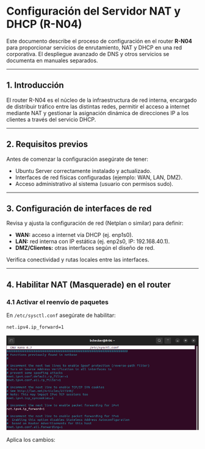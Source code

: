 # Configuración del Servidor NAT y DHCP (R-N04)

Este documento describe el proceso de configuración en el router **R-N04** para proporcionar servicios de enrutamiento, NAT y DHCP en una red corporativa. El despliegue avanzado de DNS y otros servicios se documenta en manuales separados.

---

## 1. Introducción

El router R-N04 es el núcleo de la infraestructura de red interna, encargado de distribuir tráfico entre las distintas redes, permitir el acceso a internet mediante NAT y gestionar la asignación dinámica de direcciones IP a los clientes a través del servicio DHCP.

---

## 2. Requisitos previos

Antes de comenzar la configuración asegúrate de tener:

- Ubuntu Server correctamente instalado y actualizado.
- Interfaces de red físicas configuradas (ejemplo: WAN, LAN, DMZ).
- Acceso administrativo al sistema (usuario con permisos sudo).

---

## 3. Configuración de interfaces de red

Revisa y ajusta la configuración de red (Netplan o similar) para definir:

- **WAN:** acceso a internet vía DHCP (ej. enp1s0).
- **LAN:** red interna con IP estática (ej. enp2s0, IP: 192.168.40.1).
- **DMZ/Clientes:** otras interfaces según el diseño de red.

Verifica conectividad y rutas locales entre las interfaces.

---

## 4. Habilitar NAT (Masquerade) en el router

### 4.1 Activar el reenvío de paquetes

En `/etc/sysctl.conf` asegúrate de habilitar:

```bash
net.ipv4.ip_forward=1
```

<div align="center">
  <img src="/media/ip_forward_conf.png" alt="Vista de Configuracion de Forwarding">
</div>

Aplica los cambios:

